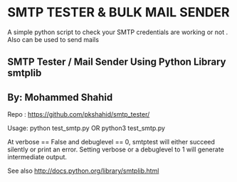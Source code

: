 # SMTP TESTER & BULK MAIL SENDER
A simple python script to check your SMTP credentials are working or not . Also can be used to send mails

SMTP Tester / Mail Sender Using Python Library smtplib
------------------------------------------------------------------------
By: Mohammed Shahid
------------------------------------------------------------------------
Repo : https://github.com/pkshahid/smtp_tester/


Usage: python test_smtp.py
            OR
       python3 test_smtp.py

At verbose == False and debuglevel == 0, smtptest will either succeed silently or print an error. 
Setting verbose or a debuglevel to 1 will generate intermediate output.

See also http://docs.python.org/library/smtplib.html
